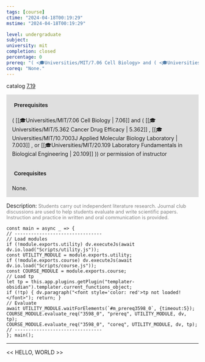 ```yaml
---
tags: [course]
ctime: "2024-04-18T00:19:29"
mstime: "2024-04-18T00:19:29"

level: undergraduate
subject: 
university: mit
completion: closed
percentage: 0
prereq: "( <🎓Universities/MIT/7.06 Cell Biology> and ( <🎓Universities/MIT/5.362 Cancer Drug Efficacy> , <🎓Universities/MIT/10.7003J Applied Molecular Biology Laboratory> , or <🎓Universities/MIT/20.109 Laboratory Fundamentals in Biological Engineering> )) or permission of instructor"
coreq: "None."
---
```


catalog [7.19](http://student.mit.edu/catalog/m7a.html#7.19)

<span style="display: block; padding: 15px; background-color: rgb(100, 100, 100, 0.2);"><font id="m_prereq3598_0" style="display: block; font-family: Arial, sans-serif; font-weight: bold; padding: 5px">Prerequisites</font><br><span id="prereq3598_0">( [[🎓Universities/MIT/7.06 Cell Biology | 7.06]] and ( [[🎓Universities/MIT/5.362 Cancer Drug Efficacy | 5.362]] , [[🎓Universities/MIT/10.7003J Applied Molecular Biology Laboratory | 7.003]] , or [[🎓Universities/MIT/20.109 Laboratory Fundamentals in Biological Engineering | 20.109]] )) or permission of instructor</span></span>
<span style="display: block; padding: 15px; background-color: rgb(100, 100, 100, 0.2);"><font id="m_coreq3598_0" style="display: block; font-family: Arial, sans-serif; font-weight: bold; padding: 5px">Corequisites</font><br><span id="coreq3598_0">None.</span></span>

<font style="">Description:</font>
<font style="color: grey; font-size: 0.8rem;">Students carry out independent literature research. Journal club discussions are used to help students evaluate and write scientific papers. Instruction and practice in written and oral communication is provided.</font>

```dataviewjs
const main = async _ => {
// --------------------------------
// Load modules
if (!module.exports.utility) dv.executeJs(await dv.io.load("Scripts/utility.js"));
const UTILITY_MODULE = module.exports.utility;
if (!module.exports.course) dv.executeJs(await dv.io.load("Scripts/course.js"));
const COURSE_MODULE = module.exports.course;
// Load tp
let tp = this.app.plugins.getPlugin("templater-obsidian").templater.current_functions_object;
if (!tp) { dv.paragraph("<font style='color: red'>tp not loaded!</font>"); return; }
// Evaluate
await UTILITY_MODULE.waitForElements(`#m_prereq3598_0`, {timeout:5});
COURSE_MODULE.evaluate_req("3598_0", "prereq", UTILITY_MODULE, dv, tp);
COURSE_MODULE.evaluate_req("3598_0", "coreq", UTILITY_MODULE, dv, tp);
// --------------------------------
}; main();
```

---

<< HELLO, WORLD >>
